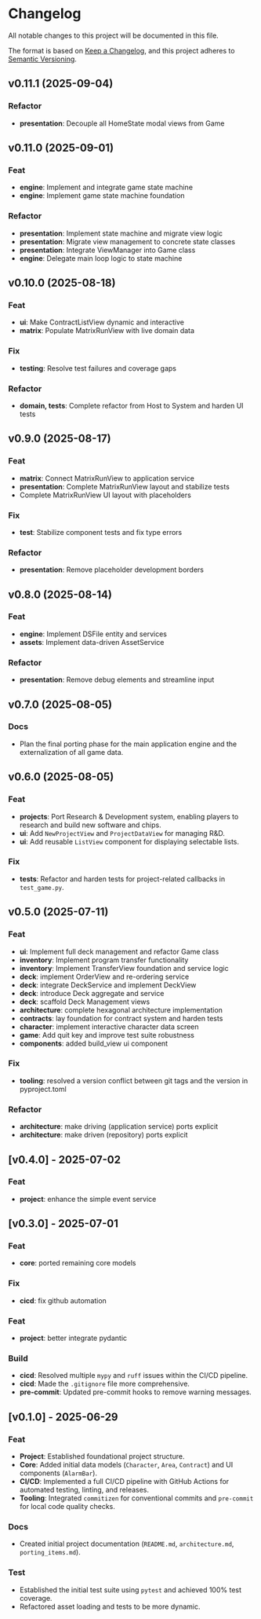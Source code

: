 # Changelog

All notable changes to this project will be documented in this file.

The format is based on [Keep a Changelog](https://keepachangelog.com/en/1.0.0/),
and this project adheres to [Semantic Versioning](https://semver.org/spec/v2.0.0.html).

## v0.11.1 (2025-09-04)

### Refactor

- **presentation**: Decouple all HomeState modal views from Game

## v0.11.0 (2025-09-01)

### Feat

- **engine**: Implement and integrate game state machine
- **engine**: Implement game state machine foundation

### Refactor

- **presentation**: Implement state machine and migrate view logic
- **presentation**: Migrate view management to concrete state classes
- **presentation**: Integrate ViewManager into Game class
- **engine**: Delegate main loop logic to state machine

## v0.10.0 (2025-08-18)

### Feat

- **ui**: Make ContractListView dynamic and interactive
- **matrix**: Populate MatrixRunView with live domain data

### Fix

- **testing**: Resolve test failures and coverage gaps

### Refactor

- **domain, tests**: Complete refactor from Host to System and harden UI tests

## v0.9.0 (2025-08-17)

### Feat

- **matrix**: Connect MatrixRunView to application service
- **presentation**: Complete MatrixRunView layout and stabilize tests
- Complete MatrixRunView UI layout with placeholders

### Fix

- **test**: Stabilize component tests and fix type errors

### Refactor

- **presentation**: Remove placeholder development borders

## v0.8.0 (2025-08-14)

### Feat

- **engine**: Implement DSFile entity and services
- **assets**: Implement data-driven AssetService

### Refactor

- **presentation**: Remove debug elements and streamline input

## v0.7.0 (2025-08-05)

### Docs

- Plan the final porting phase for the main application engine and the externalization of all game data.

## v0.6.0 (2025-08-05)

### Feat

- **projects**: Port Research & Development system, enabling players to research and build new software and chips.
- **ui**: Add `NewProjectView` and `ProjectDataView` for managing R&D.
- **ui**: Add reusable `ListView` component for displaying selectable lists.

### Fix

- **tests**: Refactor and harden tests for project-related callbacks in `test_game.py`.

## v0.5.0 (2025-07-11)

### Feat

- **ui**: Implement full deck management and refactor Game class
- **inventory**: Implement program transfer functionality
- **inventory**: Implement TransferView foundation and service logic
- **deck**: implement OrderView and re-ordering service
- **deck**: integrate DeckService and implement DeckView
- **deck**: introduce Deck aggregate and service
- **deck**: scaffold Deck Management views
- **architecture**: complete hexagonal architecture implementation
- **contracts**: lay foundation for contract system and harden tests
- **character**: implement interactive character data screen
- **game**: Add quit key and improve test suite robustness
- **components**: added build_view ui component

### Fix

- **tooling**: resolved a version conflict between git tags and the version in pyproject.toml

### Refactor

- **architecture**: make driving (application service) ports explicit
- **architecture**: make driven (repository) ports explicit

## [v0.4.0] - 2025-07-02

### Feat

- **project**: enhance the simple event service

## [v0.3.0] - 2025-07-01

### Feat

- **core**: ported remaining core models

### Fix

- **cicd**: fix github automation

### Feat

- **project**: better integrate pydantic
### Build
- **cicd**: Resolved multiple `mypy` and `ruff` issues within the CI/CD pipeline.
- **cicd**: Made the `.gitignore` file more comprehensive.
- **pre-commit**: Updated pre-commit hooks to remove warning messages.

## [v0.1.0] - 2025-06-29

### Feat
- **Project**: Established foundational project structure.
- **Core**: Added initial data models (`Character`, `Area`, `Contract`) and UI components (`AlarmBar`).
- **CI/CD**: Implemented a full CI/CD pipeline with GitHub Actions for automated testing, linting, and releases.
- **Tooling**: Integrated `commitizen` for conventional commits and `pre-commit` for local code quality checks.
### Docs
- Created initial project documentation (`README.md`, `architecture.md`, `porting_items.md`).
### Test
- Established the initial test suite using `pytest` and achieved 100% test coverage.
- Refactored asset loading and tests to be more dynamic.
